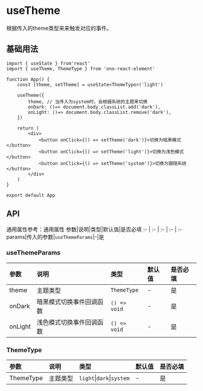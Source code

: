 # useTheme
根据传入的theme类型来来触发对应的事件。

## 基础用法
```tsx
import { useState } from'react'
import { useTheme, ThemeType } from 'ono-react-element'

function App() {
    const [theme, setTheme] = useState<ThemeType>('light')

    useTheme({
        theme, // 当传入为system时，会根据系统的主题来切换
        onDark: ()=> document.body.classList.add('dark'),
        onLight: ()=> document.body.classList.remove('dark'),
    })

    return (
        <div>
            <button onClick={() => setTheme('dark')}>切换为暗黑模式</button>
            <button onClick={() => setTheme('light')}>切换为浅色模式</button>
            <button onClick={() => setTheme('system')}>切换为跟随系统</button>
        </div>
    )
}

export default App
```

## API
通用属性参考：通用属性
参数|说明|类型|默认值|是否必填
:- | :- | :- | :- | :-
params|传入的参数|<code>useThemeParams</code>|-|是

### useThemeParams
参数|说明|类型|默认值|是否必填
:- | :- | :- | :- | :-
theme|主题类型|<code>ThemeType</code>|-|是
onDark|暗黑模式切换事件回调函数|<code>() => void</code>|-|是
onLight|浅色模式切换事件回调函数|<code>() => void</code>|-|是

### ThemeType
参数|说明|类型|默认值|是否必填
:- | :- | :- | :- | :-
ThemeType|主题类型|<code>light</code>\|<code>dark</code>\|<code>system</code>|-|是
